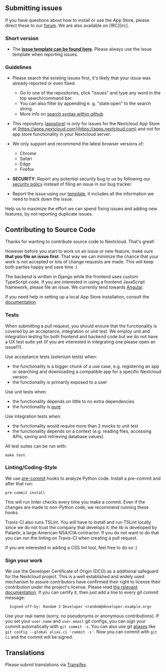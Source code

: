<!--
  - SPDX-FileCopyrightText: 2017 Nextcloud GmbH and Nextcloud contributors
  - SPDX-License-Identifier: AGPL-3.0-or-later
-->
## Submitting issues

If you have questions about how to install or use the App Store, please direct these to our [forum][forum]. We are also available on [IRC][irc].

### Short version

 * The [**issue template can be found here**][template]. Please always use the issue template when reporting issues.

### Guidelines
* Please search the existing issues first, it's likely that your issue was already reported or even fixed.
  - Go to one of the repositories, click "issues" and type any word in the top search/command bar.
  - You can also filter by appending e. g. "state:open" to the search string.
  - More info on [search syntax within github](https://help.github.com/articles/searching-issues)
* This repository ([appstore](https://github.com/nextcloud/appstore/issues)) is *only* for issues for the Nextcloud App Store at [https://apps.nextcloud.com](https://apps.nextcloud.com) and not for app store functionality in your Nextcloud server.
* We only support and recommend the latest browser versions of:
  - Chrome
  - Safari
  - Edge
  - Firefox
* __SECURITY__: Report any potential security bug to us by following our [security policy](https://nextcloud.com/security/) instead of filing an issue in our bug tracker.

* Report the issue using our [template][template], it includes all the information we need to track down the issue.

Help us to maximize the effort we can spend fixing issues and adding new features, by not reporting duplicate issues.

[template]: https://raw.githubusercontent.com/nextcloud/appstore/master/.github/issue_template.md
[forum]: https://help.nextcloud.com/
[chat]: https://cloud.nextcloud.com/call/xs25tz5y

## Contributing to Source Code

Thanks for wanting to contribute source code to Nextcloud. That's great!

However before you start to work on an issue or new feature, make sure **that you file an issue first**. That way we can minimize the chance that your work is not accepted or lots of change requests are made. This will keep both parties happy and save time :)

The backend is written in Django while the frontend uses custom TypeScript code. If you are interested in using a frontend JavaScript framework, please file an issue. We currently tend towards [Angular](https://angular.io/).

If you need help in setting up a local App Store installation, consult the [documentation](http://nextcloudappstore.readthedocs.io/en/latest)

### Tests

When submitting a pull request, you should ensure that the functionality is covered by an acceptance, integration or unit test. We employ unit and integration testing for both frontend and backend code but we do not have a UX test suite yet (if you are interested in integrating one please open an issue!!!).

Use acceptance tests (selenium tests) when:

* the functionality is a bigger chunk of a use case, e.g. registering an app or searching and downloading a compatible app for a specific Nextcloud version
* the functionality is primarily exposed to a user

Use unit tests when:

* the functionality depends on little to no extra dependencies
* the functionality is [pure](https://en.wikipedia.org/wiki/Pure_function)

Use integration tests when:

* the functionality would require more than 2 mocks to unit test
* the functionality depends on a context (e.g. reading files, accessing APIs, saving and retrieving database values)

All test suites can be run with:

    make test

### Linting/Coding-Style

We use [pre-commit](https://pre-commit.com) hooks to analyze Python code. Install a pre-commit and after that run:

    pre-commit install

This will run linter checks every time you make a commit. Even if the changes are made to non-Python code, we recommend running these hooks.

Travis-CI also runs TSLint. You will have to install and run TSLint locally since we do not trust the company that develops it: the lib is developed by Palantir, a large American NSA/CIA contractor. If you do not want to do that you can run the linting on Travis-CI when creating a pull request.

If you are interested in adding a CSS lint tool, feel free to do so :)

### Sign your work

We use the Developer Certificate of Origin (DCO) as a additional safeguard
for the Nextcloud project. This is a well established and widely used
mechanism to assure contributors have confirmed their right to license
their contribution under the project's license.
Please read [the relevant documentation][dcofile].
If you can certify it, then just add a line to every git commit message:

````
  Signed-off-by: Random J Developer <random@developer.example.org>
````

Use your real name (sorry, no pseudonyms or anonymous contributions).
If you set your `user.name` and `user.email` git configs, you can sign your
commit automatically with `git commit -s`. You can also use git [aliases](https://git-scm.com/book/tr/v2/Git-Basics-Git-Aliases)
like `git config --global alias.ci 'commit -s'`. Now you can commit with
`git ci` and the commit will be signed.

[devmanual]: https://docs.nextcloud.org/server/12/developer_manual/
[dcofile]: https://github.com/nextcloud/server/blob/master/contribute/developer-certificate-of-origin

## Translations
Please submit translations via [Transifex][transifex].

[transifex]: https://www.transifex.com/nextcloud/nextcloud/appstore/
